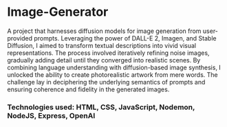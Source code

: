 # Image-Generator

A project that harnesses diffusion models for image generation from user-provided prompts. Leveraging the power of DALL-E 2, Imagen, and Stable Diffusion, I aimed to transform textual descriptions into vivid visual representations. The process involved iteratively refining noise images, gradually adding detail until they converged into realistic scenes. By combining language understanding with diffusion-based image synthesis, I unlocked the ability to create photorealistic artwork from mere words. The challenge lay in deciphering the underlying semantics of prompts and ensuring coherence and fidelity in the generated images.

### Technologies used: HTML, CSS, JavaScript, Nodemon, NodeJS, Express, OpenAI

